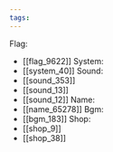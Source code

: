 ```yaml
---
tags:
---
```

Flag:
- [[flag_9622]]
System:
- [[system_40]]
Sound:
- [[sound_353]]
- [[sound_13]]
- [[sound_12]]
Name:
- [[name_65278]]
Bgm:
- [[bgm_183]]
Shop:
- [[shop_9]]
- [[shop_38]]
